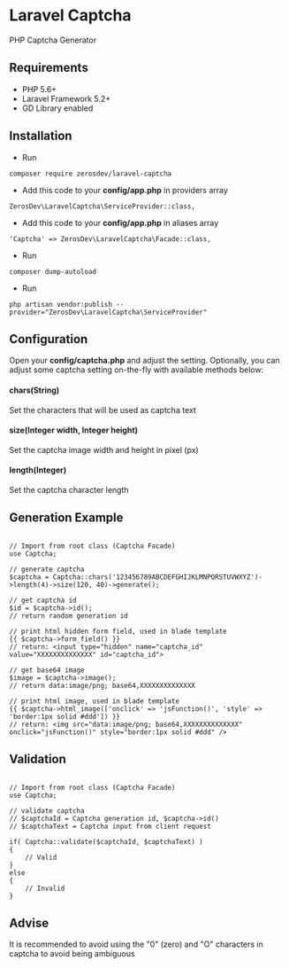 # Laravel Captcha
PHP Captcha Generator

## Requirements
- PHP 5.6+
- Laravel Framework 5.2+
- GD Library enabled

## Installation
- Run
<pre><code>composer require zerosdev/laravel-captcha</code></pre>

- Add this code to your **config/app.php** in providers array
<pre><code>ZerosDev\LaravelCaptcha\ServiceProvider::class,</code></pre>

- Add this code to your **config/app.php** in aliases array
<pre><code>'Captcha' => ZerosDev\LaravelCaptcha\Facade::class,</code></pre>

- Run
<pre><code>composer dump-autoload</code></pre>

- Run
<pre><code>php artisan vendor:publish --provider="ZerosDev\LaravelCaptcha\ServiceProvider"</code></pre>

## Configuration
Open your **config/captcha.php** and adjust the setting. Optionally, you can adjust some captcha setting on-the-fly with available methods below:

#### chars(String)
Set the characters that will be used as captcha text

#### size(Integer width, Integer height)
Set the captcha image width and height in pixel (px)

#### length(Integer)
Set the captcha character length

## Generation Example
<pre><code>
// Import from root class (Captcha Facade)
use Captcha;

// generate captcha
$captcha = Captcha::chars('123456789ABCDEFGHIJKLMNPQRSTUVWXYZ')->length(4)->size(120, 40)->generate();

// get captcha id
$id = $captcha->id();
// return random generation id

// print html hidden form field, used in blade template
{{ $captcha->form_field() }}
// return: &lt;input type="hidden" name="captcha_id" value="XXXXXXXXXXXXXX" id="captcha_id"&gt;

// get base64 image
$image = $captcha->image();
// return data:image/png; base64,XXXXXXXXXXXXXX

// print html image, used in blade template
{{ $captcha->html_image(['onclick' => 'jsFunction()', 'style' => 'border:1px solid #ddd']) }}
// return: &lt;img src="data:image/png; base64,XXXXXXXXXXXXXX" onclick="jsFunction()" style="border:1px solid #ddd" /&gt;
</code></pre>

## Validation
<pre><code>
// Import from root class (Captcha Facade)
use Captcha;

// validate captcha
// $captchaId = Captcha generation id, $captcha->id()
// $captchaText = Captcha input from client request

if( Captcha::validate($captchaId, $captchaText) )
{
    // Valid
}
else
{
    // Invalid
}
</code></pre>

## Advise
It is recommended to avoid using the "0" (zero) and "O" characters in captcha to avoid being ambiguous
